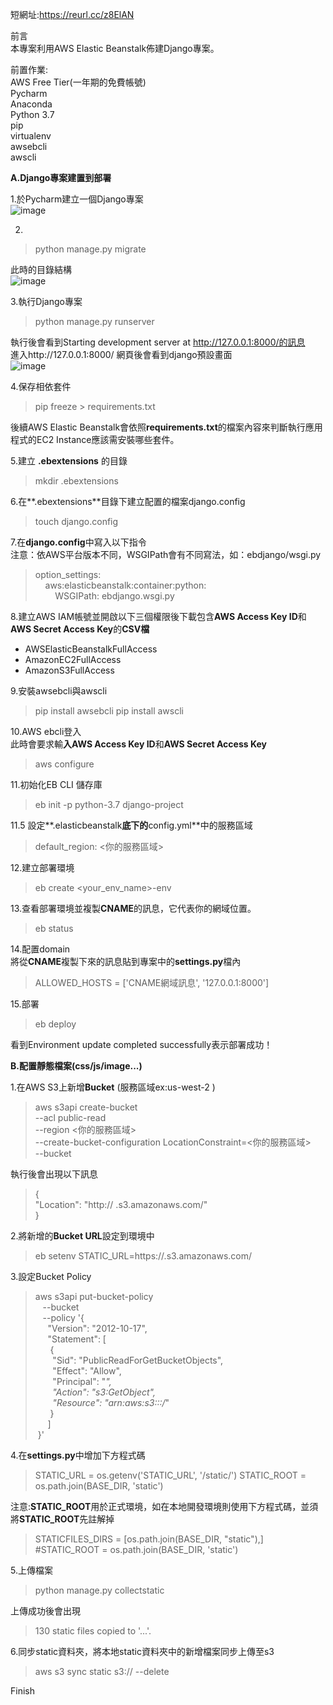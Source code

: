 短網址:https://reurl.cc/z8ElAN

前言<br />
本專案利用AWS Elastic Beanstalk佈建Django專案。

前置作業:<br />
AWS Free Tier(一年期的免費帳號)<br />
Pycharm<br />
Anaconda<br />
Python 3.7<br />
pip<br />
virtualenv<br />
awsebcli<br />
awscli<br />

**A.Django專案建置到部署**

1.於Pycharm建立一個Django專案<br />
![image](https://gitlab.com/hpsh31323/picture/-/raw/master/Creat%20Django%20Project%20On%20AWS/creat_django_project.png)

2.
> python manage.py migrate

此時的目錄結構<br />
![image](https://gitlab.com/hpsh31323/picture/-/raw/master/Creat%20Django%20Project%20On%20AWS/divlist1.png)

3.執行Django專案<br />

> python manage.py runserver

執行後會看到Starting development server at http://127.0.0.1:8000/的訊息<br />
進入http://127.0.0.1:8000/ 網頁後會看到django預設畫面<br />
![image](https://gitlab.com/hpsh31323/picture/-/raw/master/Creat%20Django%20Project%20On%20AWS/django.png)

4.保存相依套件<br />

> pip freeze > requirements.txt

後續AWS Elastic Beanstalk會依照**requirements.txt**的檔案內容來判斷執行應用程式的EC2 Instance應該需安裝哪些套件。

5.建立 **.ebextensions** 的目錄<br />

> mkdir .ebextensions

6.在**.ebextensions**目錄下建立配置的檔案django.config<br />

> touch django.config

7.在**django.config**中寫入以下指令<br />
注意：依AWS平台版本不同，WSGIPath會有不同寫法，如：ebdjango/wsgi.py
> option_settings:\
&nbsp;&nbsp;&nbsp;&nbsp;aws:elasticbeanstalk:container:python:\
&nbsp;&nbsp;&nbsp;&nbsp;&nbsp;&nbsp;&nbsp;&nbsp;WSGIPath: ebdjango.wsgi.py

8.建立AWS IAM帳號並開啟以下三個權限後下載包含**AWS Access Key ID**和**AWS Secret Access Key**的**CSV檔**
- AWSElasticBeanstalkFullAccess
- AmazonEC2FullAccess
- AmazonS3FullAccess

9.安裝awsebcli與awscli
> pip install awsebcli
pip install awscli

10.AWS ebcli登入<br />
此時會要求輸**入AWS Access Key ID**和**AWS Secret Access Key**
> aws configure

11.初始化EB CLI 儲存庫
> eb init -p python-3.7 django-project

11.5 設定**.elasticbeanstalk**底下的**config.yml**中的服務區域
> default_region: <你的服務區域>

12.建立部署環境
> eb create <your_env_name>-env

13.查看部署環境並複製**CNAME**的訊息，它代表你的網域位置。
> eb status

14.配置domain<br />
將從**CNAME**複製下來的訊息貼到專案中的**settings.py**檔內
> ALLOWED_HOSTS = ['CNAME網域訊息', '127.0.0.1:8000']

15.部署
> eb deploy

看到Environment update completed successfully表示部署成功！

**B.配置靜態檔案(css/js/image...)**

1.在AWS S3上新增**Bucket** (服務區域ex:us-west-2 )
> aws s3api create-bucket \
  --acl public-read \
  --region <你的服務區域> \
  --create-bucket-configuration LocationConstraint=<你的服務區域> \
  --bucket <Your bucket name>
  
  執行後會出現以下訊息
  > {\
    "Location": "http:// <Your bucket name>.s3.amazonaws.com/"\
}

2.將新增的**Bucket URL**設定到環境中

> eb setenv <Your env name> STATIC_URL=https://<Your bucket name>.s3.amazonaws.com/

3.設定Bucket Policy
> aws s3api put-bucket-policy \
&nbsp;&nbsp;&nbsp;--bucket <Your bucket name> \
&nbsp;&nbsp;&nbsp;--policy '{\
&nbsp;&nbsp;&nbsp;&nbsp;&nbsp;"Version": "2012-10-17",\
&nbsp;&nbsp;&nbsp;&nbsp;&nbsp;"Statement": [\
&nbsp;&nbsp;&nbsp;&nbsp;&nbsp;&nbsp;{\
&nbsp;&nbsp;&nbsp;&nbsp;&nbsp;&nbsp;&nbsp;"Sid": "PublicReadForGetBucketObjects",\
&nbsp;&nbsp;&nbsp;&nbsp;&nbsp;&nbsp;&nbsp;"Effect": "Allow",\
&nbsp;&nbsp;&nbsp;&nbsp;&nbsp;&nbsp;&nbsp;"Principal": "*",\
&nbsp;&nbsp;&nbsp;&nbsp;&nbsp;&nbsp;&nbsp;"Action": "s3:GetObject",\
&nbsp;&nbsp;&nbsp;&nbsp;&nbsp;&nbsp;&nbsp;"Resource": "arn:aws:s3:::<Your bucket name>/*"\
&nbsp;&nbsp;&nbsp;&nbsp;&nbsp;&nbsp;}\
&nbsp;&nbsp;&nbsp;&nbsp;&nbsp;]\
&nbsp;}'

4.在**settings.py**中增加下方程式碼
> STATIC_URL = os.getenv('STATIC_URL', '/static/')
> STATIC_ROOT = os.path.join(BASE_DIR, 'static')

注意:**STATIC_ROOT**用於正式環境，如在本地開發環境則使用下方程式碼，並須將**STATIC_ROOT**先註解掉
> STATICFILES_DIRS = [os.path.join(BASE_DIR, "static"),]\
> #STATIC_ROOT = os.path.join(BASE_DIR, 'static')

5.上傳檔案

> python manage.py collectstatic

上傳成功後會出現<br />

> 130 static files copied to '...<Your static path>'.

6.同步static資料夾，將本地static資料夾中的新增檔案同步上傳至s3

> aws s3 sync static s3://<Your bucket name> --delete

Finish



